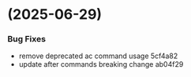 #  (2025-06-29)


### Bug Fixes

* remove deprecated ac command usage 5cf4a82
* update after commands breaking change ab04f29



